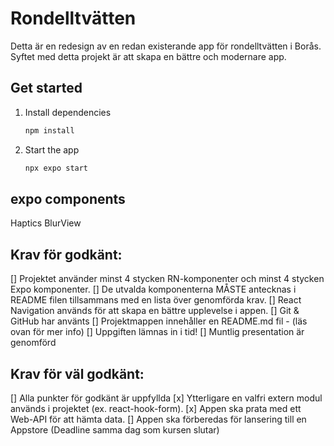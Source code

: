 # Rondelltvätten

Detta är en redesign av en redan existerande app för rondelltvätten i Borås.
Syftet med detta projekt är att skapa en bättre och modernare app.

## Get started

1. Install dependencies

   ```bash
   npm install
   ```

2. Start the app

   ```bash
   npx expo start
   ```


## expo components
Haptics
BlurView



## Krav för godkänt:
[] Projektet använder minst 4 stycken RN-komponenter och minst 4 stycken Expo
   komponenter.
[] De utvalda komponenterna MÅSTE antecknas i README filen tillsammans med en
   lista över genomförda krav.
[] React Navigation används för att skapa en bättre upplevelse i appen.
[] Git & GitHub har använts
[] Projektmappen innehåller en README.md fil - (läs ovan för mer info)
[] Uppgiften lämnas in i tid!
[] Muntlig presentation är genomförd

## Krav för väl godkänt:
[] Alla punkter för godkänt är uppfyllda
[x] Ytterligare en valfri extern modul används i projektet (ex. react-hook-form).
[x] Appen ska prata med ett Web-API för att hämta data.
[] Appen ska förberedas för lansering till en Appstore (Deadline samma dag som kursen
   slutar)